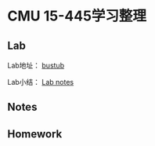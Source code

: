 # CMU 15-445学习整理

## Lab

Lab地址： [bustub](https://github.com/BinyuHuang-nju/bustub/tree/main)

Lab小结： [Lab notes](project/README.md)

## Notes

## Homework